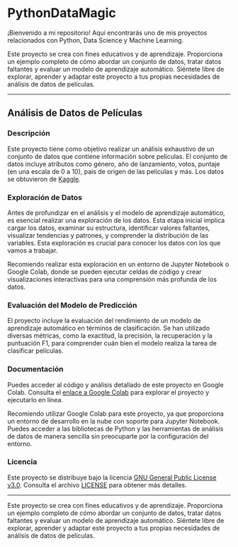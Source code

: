 # PythonDataMagic

¡Bienvenido a mi repositorio! Aquí encontrarás uno de mis proyectos relacionados con Python, Data Science y Machine Learning. 


Este proyecto se crea con fines educativos y de aprendizaje. Proporciona un ejemplo completo de cómo abordar un conjunto de datos, tratar datos faltantes y evaluar un modelo de aprendizaje automático. Siéntete libre de explorar, aprender y adaptar este proyecto a tus propias necesidades de análisis de datos de películas.

---

## Análisis de Datos de Películas

### Descripción

Este proyecto tiene como objetivo realizar un análisis exhaustivo de un conjunto de datos que contiene información sobre películas. El conjunto de datos incluye atributos como género, año de lanzamiento, votos, puntaje (en una escala de 0 a 10), país de origen de las películas y más. Los datos se obtuvieron de [Kaggle](https://www.kaggle.com/datasets/ashishkumarjayswal/movies-updated-data/data).

### Exploración de Datos

Antes de profundizar en el análisis y el modelo de aprendizaje automático, es esencial realizar una exploración de los datos. Esta etapa inicial implica cargar los datos, examinar su estructura, identificar valores faltantes, visualizar tendencias y patrones, y comprender la distribución de las variables. Esta exploración es crucial para conocer los datos con los que vamos a trabajar.

Recomiendo realizar esta exploración en un entorno de Jupyter Notebook o Google Colab, donde se pueden ejecutar celdas de código y crear visualizaciones interactivas para una comprensión más profunda de los datos.

### Evaluación del Modelo de Predicción

El proyecto incluye la evaluación del rendimiento de un modelo de aprendizaje automático en términos de clasificación. Se han utilizado diversas métricas, como la exactitud, la precisión, la recuperación y la puntuación F1, para comprender cuán bien el modelo realiza la tarea de clasificar películas.

### Documentación

Puedes acceder al código y análisis detallado de este proyecto en Google Colab. Consulta el [enlace a Google Colab](https://colab.research.google.com/drive/1o2kqGHAdMBaDR8wVeMoR3byCEmskg-Dl#scrollTo=Pe4Kwg8nQi8Q) para explorar el proyecto y ejecutarlo en línea.

Recomiendo utilizar Google Colab para este proyecto, ya que proporciona un entorno de desarrollo en la nube con soporte para Jupyter Notebook. Puedes acceder a las bibliotecas de Python y las herramientas de análisis de datos de manera sencilla sin preocuparte por la configuración del entorno.


### Licencia

Este proyecto se distribuye bajo la licencia [GNU General Public License v3.0](LICENSE). Consulta el archivo [LICENSE](LICENSE) para obtener más detalles.

----

Este proyecto se crea con fines educativos y de aprendizaje. Proporciona un ejemplo completo de cómo abordar un conjunto de datos, tratar datos faltantes y evaluar un modelo de aprendizaje automático. Siéntete libre de explorar, aprender y adaptar este proyecto a tus propias necesidades de análisis de datos de películas.
